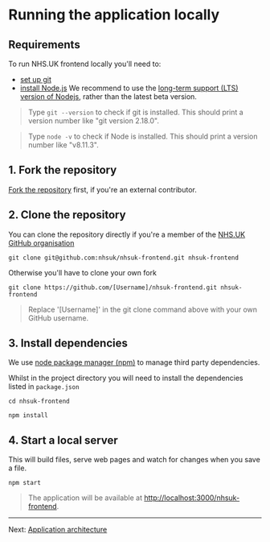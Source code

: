 # Running the application locally

## Requirements

To run NHS.UK frontend locally you'll need to:

- [set up git](https://help.github.com/articles/set-up-git/)
- [install Node.js](https://nodejs.org/en/)
  We recommend to use the [long-term support (LTS) version of Nodejs](https://nodejs.org/en/download/), rather than the latest beta version.

> Type `git --version` to check if git is installed. This should print a version number like "git version 2.18.0".

> Type `node -v` to check if Node is installed. This should print a version number like "v8.11.3".

## 1. Fork the repository

[Fork the repository](https://help.github.com/articles/fork-a-repo/) first, if you're an external contributor.

## 2. Clone the repository

You can clone the repository directly if you're a member of the [NHS.UK GitHub organisation](https://github.com/nhsuk/)

```
git clone git@github.com:nhsuk/nhsuk-frontend.git nhsuk-frontend
```

Otherwise you'll have to clone your own fork

```
git clone https://github.com/[Username]/nhsuk-frontend.git nhsuk-frontend
```

> Replace '[Username]' in the git clone command above with your own GitHub username.

## 3. Install dependencies

We use [node package manager (npm)](https://docs.npmjs.com/getting-started/what-is-npm) to manage third party dependencies.

Whilst in the project directory you will need to install the dependencies listed in `package.json`

```
cd nhsuk-frontend
```

```
npm install
```

## 4. Start a local server

This will build files, serve web pages and watch for changes when you save a file.

```
npm start
```

> The application will be available at [http://localhost:3000/nhsuk-frontend](http://localhost:3000/nhsuk-frontend).

---

Next: [Application architecture](application-architecture.md)
